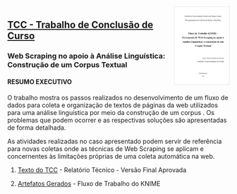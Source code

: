 <img src="/zImagens/tcc-capa.png" align="right" width="25%" height="25%"/>

## [TCC - Trabalho de Conclusão de Curso](/TCC)
### Web Scraping no apoio à Análise Linguística: Construção de um Corpus Textual

#### RESUMO EXECUTIVO

O trabalho mostra os passos realizados no desenvolvimento de um fluxo de dados para coleta e organização de textos de páginas da web utilizados para uma análise linguística por meio da construção de um corpus . Os problemas que podem ocorrer e as respectivas soluções são apresentadas de forma detalhada.

As atividades realizadas no caso apresentado podem servir de referência para novas coletas onde as técnicas de Web Scraping se aplicam e concernentes às limitações próprias de uma coleta automática na web.

1. [Texto do TCC](CDBD_TCC_Knime_Marcelo_Honorio_de_Oliveira.pdf) - Relatório Técnico - Versão Final Aprovada

2. [Artefatos Gerados](Data_Driven_Analysis_-_Modals_Verbs.zip) - Fluxo de Trabalho do KNIME
